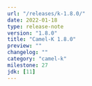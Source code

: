 ```yaml
---
url: "/releases/k-1.8.0/"
date: 2022-01-18
type: release-note
version: "1.8.0"
title: "Camel-K 1.8.0"
preview: ""
changelog: ""
category: "camel-k"
milestone: 27
jdk: [11]
---
```

